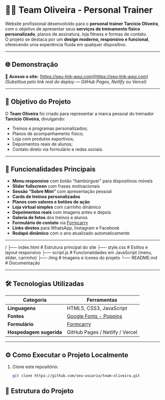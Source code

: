 # 🏋️‍♂️ Team Oliveira - Personal Trainer

Website profissional desenvolvido para o **personal trainer Tarcício Oliveira**, com o objetivo de apresentar seus **serviços de treinamento físico personalizado**, planos de assinatura, loja fitness e formas de contato.  
O projeto se destaca por um **design moderno, responsivo e funcional**, oferecendo uma experiência fluida em qualquer dispositivo.

---

## 🌐 Demonstração

🔗 **Acesse o site:** [https://seu-link-aqui.com](https://seu-link-aqui.com)  
*(Substitua pelo link real do deploy — GitHub Pages, Netlify ou Vercel)*

---

## 🎯 Objetivo do Projeto

O **Team Oliveira** foi criado para representar a marca pessoal do treinador **Tarcício Oliveira**, divulgando:
- Treinos e programas personalizados;  
- Planos de acompanhamento físico;  
- Loja com produtos esportivos;  
- Depoimentos reais de alunos;  
- Contato direto via formulário e redes sociais.

---

## 🚀 Funcionalidades Principais

- **Menu responsivo** com botão “hambúrguer” para dispositivos móveis  
- **Slider fullscreen** com frases motivacionais  
- **Sessão “Sobre Mim”** com apresentação pessoal  
- **Cards de treinos personalizados**  
- **Planos com valores e botões de ação**  
- **Loja virtual simples** com carrinho dinâmico  
- **Depoimentos reais** com imagens antes e depois  
- **Galeria de fotos** dos treinos e alunos  
- **Formulário de contato** via [Formcarry](https://formcarry.com)  
- **Links diretos** para WhatsApp, Instagram e Facebook  
- **Rodapé dinâmico** com o ano atualizado automaticamente  

---

/
├── index.html # Estrutura principal do site
├── style.css # Estilos e layout responsivo
├── script.js # Funcionalidades em JavaScript (menu, slider, carrinho)
├── /img # Imagens e ícones do projeto
└── README.md # Documentação


---

## 🛠️ Tecnologias Utilizadas

| Categoria | Ferramentas |
|------------|--------------|
| **Linguagens** | HTML5, CSS3, JavaScript |
| **Fontes** | [Google Fonts - Poppins](https://fonts.google.com/specimen/Poppins) |
| **Formulário** | [Formcarry](https://formcarry.com) |
| **Hospedagem sugerida** | GitHub Pages / Netlify / Vercel |

---

## ⚙️ Como Executar o Projeto Localmente

1. Clone este repositório:
   ```bash
   git clone https://github.com/seu-usuario/team-oliveira.git


## 🧩 Estrutura do Projeto


